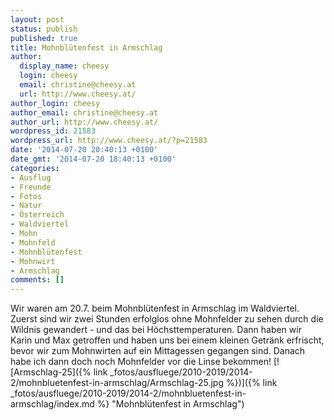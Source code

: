 ```yaml
---
layout: post
status: publish
published: true
title: Mohnblütenfest in Armschlag
author:
  display_name: cheesy
  login: cheesy
  email: christine@cheesy.at
  url: http://www.cheesy.at/
author_login: cheesy
author_email: christine@cheesy.at
author_url: http://www.cheesy.at/
wordpress_id: 21583
wordpress_url: http://www.cheesy.at/?p=21583
date: '2014-07-20 20:40:13 +0100'
date_gmt: '2014-07-20 18:40:13 +0100'
categories:
- Ausflug
- Freunde
- Fotos
- Natur
- Österreich
- Waldviertel
- Mohn
- Mohnfeld
- Mohnblütenfest
- Mohnwirt
- Armschlag
comments: []
---
```

Wir waren am 20.7. beim Mohnblütenfest in Armschlag im Waldviertel. Zuerst sind wir zwei Stunden erfolglos ohne Mohnfelder zu sehen durch die Wildnis gewandert - und das bei Höchsttemperaturen. Dann haben wir Karin und Max getroffen und haben uns bei einem kleinen Getränk erfrischt, bevor wir zum Mohnwirten auf ein Mittagessen gegangen sind.
Danach habe ich dann doch noch Mohnfelder vor die Linse bekommen!
[![Armschlag-25]({% link _fotos/ausfluege/2010-2019/2014-2/mohnbluetenfest-in-armschlag/Armschlag-25.jpg %})]({% link _fotos/ausfluege/2010-2019/2014-2/mohnbluetenfest-in-armschlag/index.md %} "Mohnblütenfest in Armschlag")
